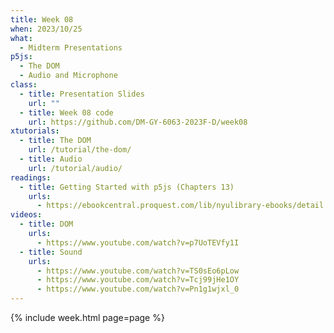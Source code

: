 ```yaml
---
title: Week 08
when: 2023/10/25
what:
  - Midterm Presentations
p5js:
  - The DOM
  - Audio and Microphone
class:
  - title: Presentation Slides
    url: ""
  - title: Week 08 code
    url: https://github.com/DM-GY-6063-2023F-D/week08
xtutorials:
  - title: The DOM
    url: /tutorial/the-dom/
  - title: Audio
    url: /tutorial/audio/
readings:
  - title: Getting Started with p5js (Chapters 13)
    urls:
      - https://ebookcentral.proquest.com/lib/nyulibrary-ebooks/detail.action?docID=4333728
videos:
  - title: DOM
    urls:
      - https://www.youtube.com/watch?v=p7UoTEVfy1I
  - title: Sound
    urls:
      - https://www.youtube.com/watch?v=TS0sEo6pLow
      - https://www.youtube.com/watch?v=Tcj99jHe1OY
      - https://www.youtube.com/watch?v=Pn1g1wjxl_0
---
```

{% include week.html page=page %}
